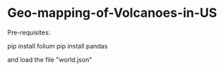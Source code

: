 # Geo-mapping-of-Volcanoes-in-US

Pre-requisites:

pip install folium 
pip install pandas

and load the file "world.json"
